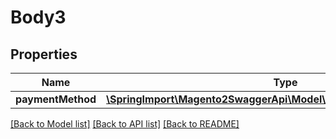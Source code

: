 # Body3

## Properties
Name | Type | Description | Notes
------------ | ------------- | ------------- | -------------
**paymentMethod** | [**\SpringImport\Magento2SwaggerApi\Model\QuoteDataPaymentInterface**](QuoteDataPaymentInterface.md) |  | [optional] 

[[Back to Model list]](../README.md#documentation-for-models) [[Back to API list]](../README.md#documentation-for-api-endpoints) [[Back to README]](../README.md)


